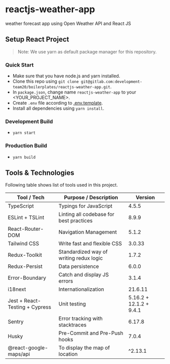 # reactjs-weather-app

weather forecast app using Open Weather API and React JS

## Setup React Project

> Note: We use yarn as default package manager for this repository.

### Quick Start
- Make sure that you have node.js and yarn installed.
- Clone this repo using `git clone git@gitlab.com:development-team20/boilerplates/reactjs-weather-app.git`.
- In `package.json`, change name `reactjs-weather-app` to your <YOUR_PROJECT_NAME>.
- Create `.env` file according to [.env.template](./.env.template).
- Install all dependencies using `yarn install`.

### Development Build
- `yarn start`
### Production Build
- `yarn build`

## Tools & Technologies

Following table shows list of tools used in this project.

| Tool / Tech       | Purpose / Description                   |     Version       |
|-------------------|-----------------------------------------|-------------------|
| TypeScript        | Typings for JavaScript                  |      4.5.5        |
| ESLint + TSLint   | Linting all codebase for best practices |      8.9.9        |
| React-Router-DOM  | Navigation Management                   |      5.1.2        |
| Tailwind CSS      | Write fast and flexible CSS             |      3.0.33       |
| Redux-Toolkit     | Standardized way of writing redux logic |      1.7.2        |
| Redux-Persist     | Data persistence                        |      6.0.0        |
| Error-Boundary    | Catch and display JS errors             |      3.1.4        |
| i18next           | Internationalization                    |      21.6.11      |
| Jest + React-Testing + Cypress | Unit testing               |  5.16.2 + 12.1.2 + 9.4.1        |
| Sentry            | Error tracking with stacktraces         |      6.17.8       |
| Husky             | Pre-Commit and Pre-Push hooks           |      7.0.4        |
| @react-google-maps/api|To  display the map of location      |      ^2.13.1        |
